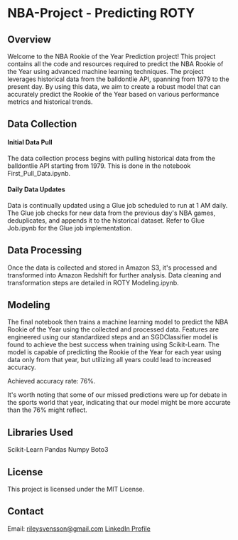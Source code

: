 # NBA-Project - Predicting ROTY 

## Overview
Welcome to the NBA Rookie of the Year Prediction project! This project contains all the code and resources required to predict the NBA Rookie of the Year using advanced machine learning techniques. The project leverages historical data from the balldontlie API, spanning from 1979 to the present day. By using this data, we aim to create a robust model that can accurately predict the Rookie of the Year based on various performance metrics and historical trends.

## Data Collection

#### Initial Data Pull

The data collection process begins with pulling historical data from the balldontlie API starting from 1979.  This is done in the notebook First_Pull_Data.ipynb.

#### Daily Data Updates

Data is continually updated using a Glue job scheduled to run at 1 AM daily.
The Glue job checks for new data from the previous day's NBA games, deduplicates, and appends it to the historical dataset.  Refer to Glue Job.ipynb for the Glue job implementation.

## Data Processing
Once the data is collected and stored in Amazon S3, it's processed and transformed into Amazon Redshift for further analysis. Data cleaning and transformation steps are detailed in ROTY Modeling.ipynb.

## Modeling 
The final notebook then trains a machine learning model to predict the NBA Rookie of the Year using the collected and processed data.  Features are engineered using our standardized steps and an SGDClassifier model is found to achieve the best success when training using Scikit-Learn.  The model is capable of predicting the Rookie of the Year for each year using data only from that year, but utilizing all years could lead to increased accuracy.

Achieved accuracy rate: 76%. 

It's worth noting that some of our missed predictions were up for debate in the sports world that year, indicating that our model might be more accurate than the 76% might reflect.


## Libraries Used
Scikit-Learn
Pandas
Numpy
Boto3

## License
This project is licensed under the MIT License.

## Contact
Email: rileysvensson@gmail.com
[LinkedIn Profile](https://www.linkedin.com/in/rileysvensson/)

